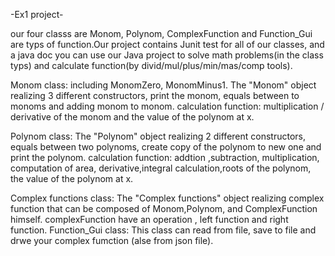 -Ex1 project-

our four classs are Monom, Polynom, ComplexFunction and Function_Gui are typs of function.Our project contains Junit test for all of our classes, and a java doc
you can use our Java project to solve math problems(in the class typs) and calculate function(by divid/mul/plus/min/mas/comp tools).

Monom class:
including MonomZero, MonomMinus1.
The "Monom" object realizing 3 different constructors, print the monom, equals between to monoms and adding monom to monom.
calculation function: multiplication / derivative of the monom and the value of the polynom at x.

Polynom class:
The "Polynom" object realizing 2 different constructors, equals between two polynoms, create copy of the polynom to new one and print the polynom.
calculation function: addtion ,subtraction, multiplication, computation of area, derivative,integral calculation,roots of the polynom,
                      the value of the polynom at x.

Complex functions class:
The "Complex functions" object realizing complex function that can be composed of Monom,Polynom, and ComplexFunction himself.
complexFunction have an operation , left function and right function.
Function_Gui class:
 This class can read from file, save to file and drwe your complex fumction (alse from json file).
